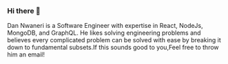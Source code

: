 ### Hi there 👋

<P>Dan Nwaneri is a  Software Engineer with expertise in React, NodeJs, MongoDB, and GraphQL. He likes solving engineering problems and believes every complicated problem can be solved with ease by breaking it down to fundamental subsets.If this sounds good to you,Feel free to throw him an email!

</P>

<!--
**dannwaneri/dannwaneri** is a ✨ _special_ ✨ repository because its `README.md` (this file) appears on your GitHub profile.

Here are some ideas to get you started:

- 🔭 I’m currently working on ...
- 🌱 I’m currently learning ...
- 👯 I’m looking to collaborate on ...
- 🤔 I’m looking for help with ...
- 💬 Ask me about ...
- 📫 How to reach me: ...
- 😄 Pronouns: ...
- ⚡ Fun fact: ...
-->
